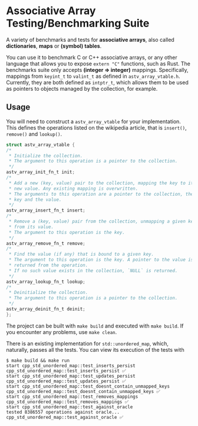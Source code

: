 # Associative Array Testing/Benchmarking Suite

A variety of benchmarks and tests for **associative arrays**, also
called **dictionaries**, **maps** or **(symbol) tables**.

You can use it to benchmark C or C++ associative arrays, or any other
language that allows you to expose `extern "C"` functions, such as Rust.
The benchmarks suite only accepts **(integer ⇒ integer)** mappings.
Specifically, mappings from `keyint_t` to `valint_t` as defined in
`astv_array_vtable.h`. Currently, they are both defined as `intptr_t`,
which allows them to be used as pointers to objects managed by the
collection, for example.

## Usage

You will need to construct a `astv_array_vtable` for your 
implementation. This defines the operations listed on the wikipedia 
article, that is `insert()`, `remove()` and `lookup()`.

```c
struct astv_array_vtable {
/* 
 * Initialize the collection.  
 * The argument to this operation is a pointer to the collection.
 */
astv_array_init_fn_t init;
/* 
 * Add a new (key, value) pair to the collection, mapping the key to its
 * new value. Any existing mapping is overwritten.   
 * The arguments to this operation are a pointer to the collection, the 
 * key and the value.
 */
astv_array_insert_fn_t insert;
/*
 * Remove a (key, value) pair from the collection, unmapping a given key
 * from its value.  
 * The argument to this operation is the key.
 */
astv_array_remove_fn_t remove;
/*
 * Find the value (if any) that is bound to a given key.  
 * The argument to this operation is the key. A pointer to the value is
 * returned from the operation.  
 * If no such value exists in the collection, `NULL` is returned.
 */
astv_array_lookup_fn_t lookup;
/*
 * Deinitialize the collection.
 * The argument to this operation is a pointer to the collection. 
 */
astv_array_deinit_fn_t deinit;
};
```

The project can be built with `make build` and executed with 
`make build`. If you encounter any problems, use `make clean`.

There is an existing implementation for `std::unordered_map`, which,
naturally, passes all the tests. You can view its execution of the 
tests with

```
$ make build && make run
start cpp_std_unordered_map::test_inserts_persist
cpp_std_unordered_map::test_inserts_persist ✅
start cpp_std_unordered_map::test_updates_persist
cpp_std_unordered_map::test_updates_persist ✅
start cpp_std_unordered_map::test_doesnt_contain_unmapped_keys
cpp_std_unordered_map::test_doesnt_contain_unmapped_keys ✅
start cpp_std_unordered_map::test_removes_mappings
cpp_std_unordered_map::test_removes_mappings ✅
start cpp_std_unordered_map::test_against_oracle
tested 8386557 operations against oracle...
cpp_std_unordered_map::test_against_oracle ✅
```